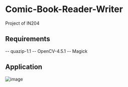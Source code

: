 # Comic-Book-Reader-Writer
Project of IN204

## Requirements
-- quazip-1.1
-- OpenCV-4.5.1
-- Magick

## Application
![image](https://github.com/YufeiHU-fr/Comic-Book-Reader-Writer-IN204-/blob/main/application.gif)





